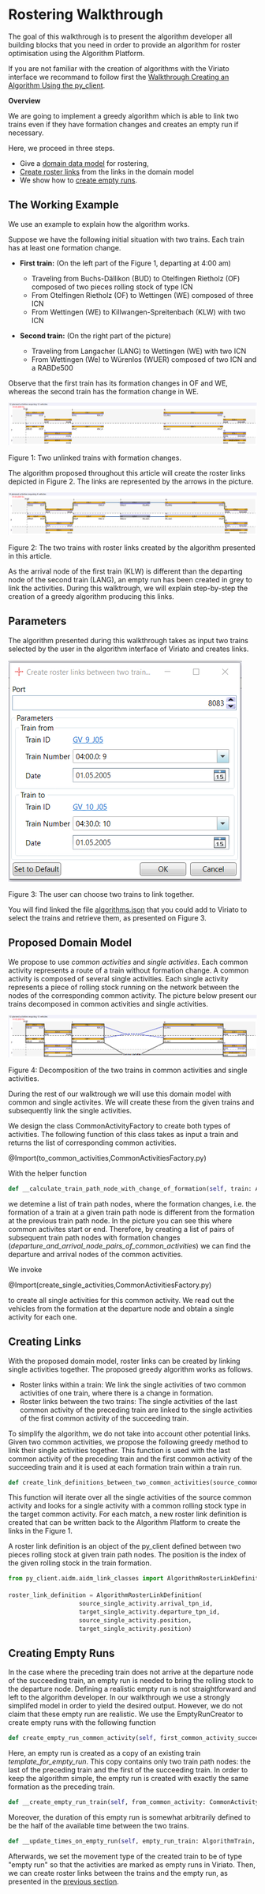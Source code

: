 # Rostering Walkthrough

The goal of this walkthrough is to present the algorithm developer all building blocks that you need in order to provide an algorithm for roster optimisation using the Algorithm Platform. 

If you are not familiar with the creation of algorithms with the Viriato interface we recommand to follow first the
[Walkthrough Creating an Algorithm Using the py_client](../../py_client_usage/dist/py_client_usage.md).

**Overview**

We are going to implement a greedy algorithm which is able to link two trains even if they have formation changes and creates an empty run if necessary.

Here, we proceed in three steps.
* Give a [domain data model](#proposed-domain-model) for rostering,
* [Create roster links](#creating-links) from the links in the domain model
* We show how to [create empty runs](#creating-empty-runs).


## The Working Example

We use an example to explain how the algorithm works. 
 
Suppose we have the following initial situation with two trains. Each train has at least one formation change.
* **First train:** (On the left part of the Figure 1, departing at 4:00 am)
    - Traveling from Buchs-Dällikon (BUD) to Otelfingen Rietholz (OF) composed of two pieces rolling stock of type ICN
    - From Otelfingen Rietholz (OF) to Wettingen (WE) composed of three ICN
    - From Wettingen (WE) to Killwangen-Spreitenbach (KLW) with two ICN

* **Second train:** (On the right part of the picture)
    - Traveling from Langacher (LANG) to Wettingen (WE) with two ICN
    - From Wettingen (We) to Würenlos (WUER) composed of two ICN and a RABDe500
    
Observe that the first train has its formation changes in OF and WE, whereas the second train has the formation change in WE.

![Initial situation](../images/before_links.PNG)

Figure 1: Two unlinked trains with formation changes.

The algorithm proposed throughout this article will create the roster links depicted in Figure 2. The links are represented by the arrows in the picture.

![Linked situation](../images/after_links.PNG)

Figure 2: The two trains with roster links created by the algorithm presented in this article.

As the arrival node of the first train (KLW) is different than the departing node of the second train (LANG), an empty run has been created in grey to link the activities.
During this walktrough, we will explain step-by-step the creation of a greedy algorithm producing this links.

## Parameters
The algorithm presented during this walkthrough takes as input two trains selected by the user in the algorithm interface of Viriato and creates links. 

![Parameter mask](../images/parameter_mask.PNG)

Figure 3: The user can choose two trains to link together.

You will find linked the file [algorithms.json](../source/algorithms.json) that you could add to Viriato to select the trains and retrieve them, as presented on Figure 3. 

## Proposed Domain Model

We propose to use _common activities_ and _single activities_. Each common activity represents a route of a train without formation change. A common activity is composed of several single activities. Each single activity represents 
a piece of rolling stock running on the network between the nodes of the corresponding common activity. The picture below present our trains decomposed in common activities and single activities. 

![Common and Single activities situation](../images/common_and_single_actvities.PNG)

Figure 4: Decomposition of the two trains in common activities and single activities.

During the rest of our walktrough we will use this domain model with common and single activites. We will create these from the given trains and subsequently link the single activities.

We design the class CommonActivityFactory to create both types of activities. The following function of this class takes as input a train and returns the list of corresponding common activities.

@Import(to_common_activities,CommonActivitiesFactory.py)


With the helper function

```python
def __calculate_train_path_node_with_change_of_formation(self, train: AlgorithmTrain):
```
we detemine a list of train path nodes, where the formation changes, i.e. the formation of a train at a given train path node is different from the formation at the previous train path node. 
In the picture you can see this where common activites start or end. Therefore, by creating a list of pairs of subsequent train path nodes with formation changes (_departure_and_arrival_node_pairs_of_common_activities_) we can find the departure and arrival nodes of the common activities.

We invoke

@Import(create_single_activities,CommonActivitiesFactory.py)

to create all single activities for this common activity. We read out the vehicles from the formation at the departure node and obtain a single activity for each one.

## Creating Links

With the proposed domain model, roster links can be created by linking single activities together. The proposed greedy algorithm works as follows.

* Roster links within a train: We link the single activities of two common activities of one train, where there is a change in formation.
* Roster links between the two trains: The single activities of the last common activity of the preceding train are linked to the single activities of the first common activity of the succeeding train.

To simplify the algorithm, we do not take into account other potential links. Given two common activities, we propose the following greedy method to link their single activities together. This function is used with the last common activity of the preceding train and the first common activity of
the succeeding train and it is used at each formation train within a train run.
```python
def create_link_definitions_between_two_common_activities(source_common_activity: CommonActivity, target_common_activity: CommonActivity) -> List[AlgorithmRosterLinkDefinition]:
```
This function will iterate over all the single activities of the source common activity and looks for a single activity with a common rolling stock type in the target common 
activity. For each match, a new roster link definition is created that can be written back to the Algorithm Platform to create the links in the Figure 1. 

A roster link definition is an object of the py_client defined between two pieces rolling stock at given train path nodes. The position is the index of the given rolling stock in the train formation. 
```python
from py_client.aidm.aidm_link_classes import AlgorithmRosterLinkDefinition

roster_link_definition = AlgorithmRosterLinkDefinition(
                    source_single_activity.arrival_tpn_id,
                    target_single_activity.departure_tpn_id,
                    source_single_activity.position,
                    target_single_activity.position)
```

## Creating Empty Runs

In the case where the preceding train does not arrive at the departure node of the succeeding train, an empty run is needed to bring the rolling stock to the departure node. Defining a realistic empty run is not straightforward and left to the algorithm developer. 
In our walkthrough we use a strongly simplifed model in order to yield the desired output. However, we do not claim that these empty run are realistic. We use the EmptyRunCreator to create empty runs with the following function

```python
def create_empty_run_common_activity(self, first_common_activity_succeeding_train: CommonActivity, last_common_activity_preceding_train: CommonActivity, template_for_empty_run: AlgorithmTrain) -> CommonActivity:
```

Here, an empty run is created as a copy of an existing train _template_for_empty_run_. This copy contains only two train path nodes: the last of the preceding train and the first of the succeeding train.
In order to keep the algorithm simple, the empty run is created with exactly the same formation as the preceding train.

```python
def __create_empty_run_train(self, from_common_activity: CommonActivity, to_common_activity: CommonActivity, template_for_empty_run: AlgorithmTrain) -> AlgorithmTrain:
```

Moreover, the duration of this empty run is somewhat arbitrarily defined to be the half of the available time between the two trains. 

```python
def __update_times_on_empty_run(self, empty_run_train: AlgorithmTrain, common_activity_before: CommonActivity, common_activity_after: CommonActivity) -> AlgorithmTrain:
```

Afterwards, we set the movement type of the created train to be of type "empty run" so that the activities are marked as empty runs in Viriato. Then, we can create roster links between the trains and the empty run, as presented in the [previous section](#creating-links).